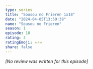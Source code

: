 ```yaml
---
type: series
title: "Sousou no Frieren 1x18"
date: "2024-04-05T13:59:38"
name: "Sousou no Frieren"
season: 1
episode: 18
rating: 3
ratingEmoji: ⭐️⭐️⭐️
share: false
---
```


*[No review was written for this episode]*
